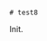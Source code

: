                                                                                                                                                                                                                                                                                                                                                                                                                                                       # test8

Init.
